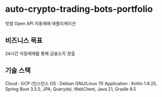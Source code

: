 # auto-crypto-trading-bots-portfolio
빗썸 Open API 자동매매 애플리케이션

## 비즈니스 목표
24시간 자동매매를 통해 금융소득 창출

## 기술 스택
Cloud : GCP (인스턴스 OS : Debian GNU/Linux 11) Application : Kotlin 1.9.25, Spring Boot 3.5.5, JPA, Querydsl, WebClient, Java 21, Gradle 8.5
